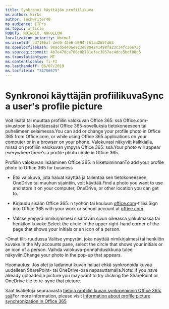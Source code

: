 ```yaml
---
title: Synkronoi käyttäjän profiilikuva
ms.author: kirks
author: Techwriter40
ms.audience: ITPro
ms.topic: article
ROBOTS: NOINDEX, NOFOLLOW
localization_priority: Normal
ms.assetid: cd7196af-3ed9-42e6-b594-f51ad265fd63
ms.openlocfilehash: 98acd5e40ae913e8804241498fa23c34fc36673c
ms.sourcegitcommit: 4b7e478ce700c0b781efec3857ac4dce5bdf00c6
ms.translationtype: MT
ms.contentlocale: fi-FI
ms.lasthandoff: 06/07/2019
ms.locfileid: "34756675"
---
```

# <a name="sync-a-users-profile-picture"></a><span data-ttu-id="fbe32-102">Synkronoi käyttäjän profiilikuva</span><span class="sxs-lookup"><span data-stu-id="fbe32-102">Sync a user's profile picture</span></span>

<span data-ttu-id="fbe32-103">Voit lisätä tai muuttaa profiilin valokuvan Office 365: ssä Office.com-sivustoon tai käyttäessäsi Office 365-sovelluksia tietokoneeseen tai puhelimeen selaimessa.</span><span class="sxs-lookup"><span data-stu-id="fbe32-103">You can add or change your profile photo in Office 365 from Office.com, or while using Office 365 applications on your computer or in a browser on your phone.</span></span> <span data-ttu-id="fbe32-104">Valokuvasi näkyvät kaikkialla, missä on profiilin valokuvan ympyrä Office 365: ssä.</span><span class="sxs-lookup"><span data-stu-id="fbe32-104">Your photo will appear everywhere there's a profile photo circle in Office 365.</span></span>

<span data-ttu-id="fbe32-105">Profiilin valokuvan lisääminen Office 365: n liiketoiminnan</span><span class="sxs-lookup"><span data-stu-id="fbe32-105">To add your profile photo to Office 365 for business</span></span>

- <span data-ttu-id="fbe32-106">Etsi valokuva, jota haluat käyttää ja tallentaa sen tietokoneeseen, OneDrive tai muuhun sijaintiin, voit käyttää.</span><span class="sxs-lookup"><span data-stu-id="fbe32-106">Find a photo you want to use and store it on your computer, OneDrive, or other location you can get to.</span></span>

- <span data-ttu-id="fbe32-107">Kirjaudu sisään Office 365: n työhön tai kouluun [office.com](http://www.office.com)-tiliisi.</span><span class="sxs-lookup"><span data-stu-id="fbe32-107">Sign into Office 365 with your work or school account at [office.com](http://www.office.com).</span></span>

- <span data-ttu-id="fbe32-108">Valitse ympyrä nimikirjaimesi sisältävän sivun oikeassa yläkulmassa tai henkilön kuvake.</span><span class="sxs-lookup"><span data-stu-id="fbe32-108">Select the circle in the upper right-hand corner of the page that shows your initials or an icon of a person.</span></span>

<span data-ttu-id="fbe32-109">-Omat tilit-ruudussa Valitse ympyrän, joka näyttää nimikirjaimesi tai henkilön kuvake.</span><span class="sxs-lookup"><span data-stu-id="fbe32-109">In the My accounts pane, select the circle that shows your initials or an icon of a person.</span></span> <span data-ttu-id="fbe32-110">Vaihda valokuva-ponnahdusikkuna tulee näkyviin.</span><span class="sxs-lookup"><span data-stu-id="fbe32-110">Change your photo in the pop-up that appears.</span></span>

<span data-ttu-id="fbe32-111">Huomautus: Jos olet jo ladannut kuvan haluat ehkä synkronoida kuvaa uudelleen SharePoint- tai OneDrive-osa napsauttamalla.</span><span class="sxs-lookup"><span data-stu-id="fbe32-111">Note: If you have already uploaded a picture you may want to try clicking the SharePoint or OneDrive tile to re-sync that picture.</span></span>

<span data-ttu-id="fbe32-112">Saat lisätietoja seuraavasta [tietoja profiilin kuvan synkronoinnin Office 365: ssä](https://support.office.com/article/information-about-profile-picture-synchronization-in-office-365-20594d76-d054-4af4-a660-401133e3d48a?ui=en-US&amp;rs=en-US&amp;ad=US)</span><span class="sxs-lookup"><span data-stu-id="fbe32-112">For more information, please visit [Information about profile picture synchronization in Office 365](https://support.office.com/article/information-about-profile-picture-synchronization-in-office-365-20594d76-d054-4af4-a660-401133e3d48a?ui=en-US&amp;rs=en-US&amp;ad=US)</span></span>

